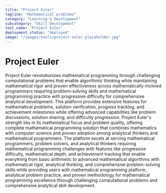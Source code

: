 ```yaml
---
title: "Project Euler"
tagline: "Mathematical problems"
category: "Learning & Development"
subcategory: "Skill Development"
tool_name: "Project Euler"
deployment_status: "deployed"
image: "/images/tools/project-euler-placeholder.jpg"
---
```


# Project Euler

Project Euler revolutionizes mathematical programming through challenging computational problems that enable algorithmic thinking while maintaining mathematical rigor and proven effectiveness across mathematically-inclined programmers requiring problem-solving skills and mathematical programming practice with progressive difficulty for comprehensive analytical development. This platform provides extensive features for mathematical problems, solution verification, progress tracking, and achievement milestones while offering advanced capabilities like problem discussions, solution sharing, and difficulty progression. Project Euler's strength lies in its mathematical focus and problem quality, offering complete mathematical programming solution that combines mathematics with computer science and proven adoption among analytical thinkers and mathematical programmers. The platform excels at serving mathematical programmers, problem solvers, and analytical thinkers requiring mathematical programming challenges with features like progressive difficulty, mathematical depth, and achievement tracking that enable everything from basic arithmetic to advanced mathematical algorithms with mathematical rigor, analytical thinking, and comprehensive problem-solving skills while providing users with mathematical programming platform, analytical problem practice, and proven methodology for mathematical programming excellence through challenging computational problems and comprehensive analytical skill development.